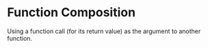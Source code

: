 # Function Composition

Using a function call (for its return value) as the argument to another function. 

<br>